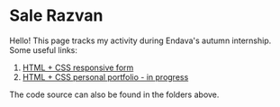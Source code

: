 # Sale Razvan

Hello! This page tracks my activity during Endava's autumn internship. Some useful links:

1) [HTML + CSS responsive form](https://salerazvan.github.io/Form)
2) [HTML + CSS personal portfolio - in progress](https://salerazvan.github.io/)

The code source can also be found in the folders above.
